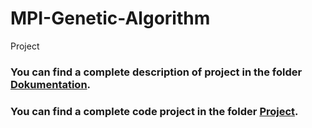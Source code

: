 # MPI-Genetic-Algorithm
Project
### You can find a complete description of project in the folder [Dokumentation](./Dokumentation).

### You can find a complete code project in the folder [Project](./Project).
